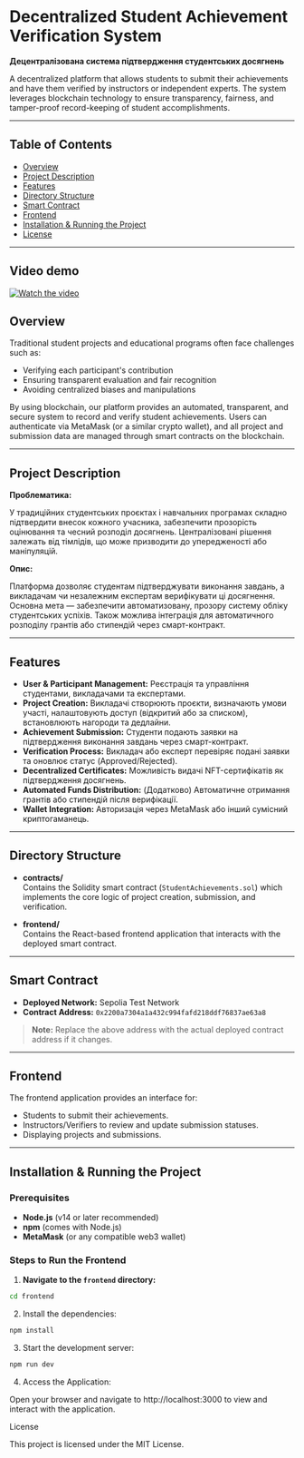 # Decentralized Student Achievement Verification System

**Децентралізована система підтвердження студентських досягнень**

A decentralized platform that allows students to submit their achievements and have them verified by instructors or independent experts. The system leverages blockchain technology to ensure transparency, fairness, and tamper-proof record-keeping of student accomplishments.

---

## Table of Contents

- [Overview](#overview)
- [Project Description](#project-description)
- [Features](#features)
- [Directory Structure](#directory-structure)
- [Smart Contract](#smart-contract)
- [Frontend](#frontend)
- [Installation & Running the Project](#installation--running-the-project)
- [License](#license)

---

## Video demo

[![Watch the video](https://img.youtube.com/vi/1Qwv6Z6Q5ZU/maxresdefault.jpg)](https://youtu.be/f0jSG910eS0)

## Overview

Traditional student projects and educational programs often face challenges such as:

- Verifying each participant's contribution
- Ensuring transparent evaluation and fair recognition
- Avoiding centralized biases and manipulations

By using blockchain, our platform provides an automated, transparent, and secure system to record and verify student achievements. Users can authenticate via MetaMask (or a similar crypto wallet), and all project and submission data are managed through smart contracts on the blockchain.

---

## Project Description

**Проблематика:**

У традиційних студентських проєктах і навчальних програмах складно підтвердити внесок кожного учасника, забезпечити прозорість оцінювання та чесний розподіл досягнень. Централізовані рішення залежать від тімлідів, що може призводити до упередженості або маніпуляцій.

**Опис:**

Платформа дозволяє студентам підтверджувати виконання завдань, а викладачам чи незалежним експертам верифікувати ці досягнення. Основна мета — забезпечити автоматизовану, прозору систему обліку студентських успіхів. Також можлива інтеграція для автоматичного розподілу грантів або стипендій через смарт-контракт.

---

## Features

- **User & Participant Management:** Реєстрація та управління студентами, викладачами та експертами.
- **Project Creation:** Викладачі створюють проєкти, визначають умови участі, налаштовують доступ (відкритий або за списком), встановлюють нагороди та дедлайни.
- **Achievement Submission:** Студенти подають заявки на підтвердження виконання завдань через смарт-контракт.
- **Verification Process:** Викладач або експерт перевіряє подані заявки та оновлює статус (Approved/Rejected).
- **Decentralized Certificates:** Можливість видачі NFT-сертифікатів як підтвердження досягнень.
- **Automated Funds Distribution:** (Додатково) Автоматичне отримання грантів або стипендій після верифікації.
- **Wallet Integration:** Авторизація через MetaMask або інший сумісний криптогаманець.

---

## Directory Structure

- **contracts/**  
  Contains the Solidity smart contract (`StudentAchievements.sol`) which implements the core logic of project creation, submission, and verification.

- **frontend/**  
  Contains the React-based frontend application that interacts with the deployed smart contract.

---

## Smart Contract

- **Deployed Network:** Sepolia Test Network
- **Contract Address:** `0x2200a7304a1a432c994fafd218ddf76837ae63a8`

> **Note:** Replace the above address with the actual deployed contract address if it changes.

---

## Frontend

The frontend application provides an interface for:

- Students to submit their achievements.
- Instructors/Verifiers to review and update submission statuses.
- Displaying projects and submissions.

---

## Installation & Running the Project

### Prerequisites

- **Node.js** (v14 or later recommended)
- **npm** (comes with Node.js)
- **MetaMask** (or any compatible web3 wallet)

### Steps to Run the Frontend

1. **Navigate to the `frontend` directory:**

```bash
cd frontend
```

2. Install the dependencies:

```bash
npm install
```

3. Start the development server:

```bash
npm run dev
```

4. Access the Application:

Open your browser and navigate to http://localhost:3000 to view and interact with the application.

License

This project is licensed under the MIT License.

